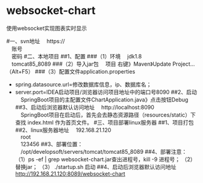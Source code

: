 # websocket-chart
使用websocket实现图表实时显示

#一、svn地址
&emsp;https://
<br/>&emsp;账号
<br/>&emsp;密码
#二、本地项目
##1、配置
###（1）环境
&emsp;jdk1.8
<br/>&emsp;tomcat85_8089
###（2）导入jar包
&emsp;项目 右键》Maven》Update Project...（Alt+F5）
###（3）配置文件application.properties
* spring.datasource.url=修改数据库信息，ip、数据库名；
* server.port=IDEA启动项目/浏览器访问项目地址中的端口号8090
##2、启动
&emsp;SpringBoot项目的主配置文件ChartApplication.java》点击按钮Debug
##3、启动后浏览器默认访问地址
&emsp;http://localhost:8090
<br/>&emsp;SpringBoot项目在启动后，首先会去静态资源路径（resources/static）下查找 index.html 作为首页文件。
#三、项目部署linux服务器
##1、项目打包
##2、linux服务器地址
&emsp;192.168.21.120
<br/>&emsp;root
<br/>&emsp;123456
##3、部署位置：
&emsp;/opt/developsoft/servers/tomcat/tomcat85_8089
##4、部署注意：
	（1）ps -ef | grep websocket-chart.jar查出进程号，kill -9 进程号；
	（2）替换jar；
	（3） ./startup.sh 启动
##4、启动后浏览器默认访问地址
&emsp;http://192.168.21.120:8089/websocket-chart